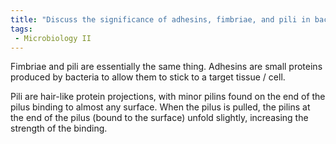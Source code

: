 ```yaml
---
title: "Discuss the significance of adhesins, fimbriae, and pili in bacterial virulence. How do these structures facilitate bacterial adherence to host tissues and surfaces? "
tags:
 - Microbiology II
---
```

Fimbriae and pili are essentially the same thing. Adhesins are small proteins produced by bacteria to allow them to stick to a target tissue / cell. 

Pili are hair-like protein projections, with minor pilins found on the end of the pilus binding to almost any surface. When the pilus is pulled, the pilins at the end of the pilus (bound to the surface) unfold slightly, increasing the strength of the binding.  
